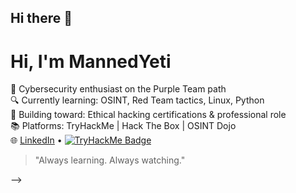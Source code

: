 ## Hi there 👋

#  Hi, I'm MannedYeti

🧠 Cybersecurity enthusiast on the Purple Team path  
🔍 Currently learning: OSINT, Red Team tactics, Linux, Python  
🎯 Building toward: Ethical hacking certifications & professional role  
📚 Platforms: TryHackMe | Hack The Box | OSINT Dojo  
🌐 [LinkedIn](www.linkedin.com/in/shea-trout-88146b375) • [![TryHackMe Badge](https://tryhackme-badges.s3.amazonaws.com/MannedYeti.png)](https://tryhackme.com/p/MannedYeti)


> "Always learning. Always watching."

-->
